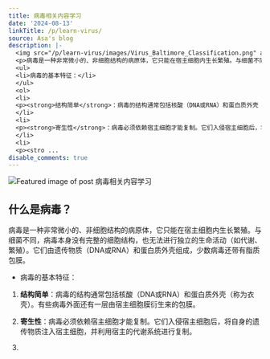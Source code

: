 ```yaml
---
title: 病毒相关内容学习
date: '2024-08-13'
linkTitle: /p/learn-virus/
source: Asa's blog
description: |-
  <img src="/p/learn-virus/images/Virus_Baltimore_Classification.png" alt="Featured image of post 病毒相关内容学习" /><h2 id="什么是病毒">什么是病毒？</h2>
  <p>病毒是一种非常微小的、非细胞结构的病原体，它只能在宿主细胞内生长繁殖。与细菌不同，病毒本身没有完整的细胞结构，也无法进行独立的生命活动（如代谢、繁殖）。它们由遗传物质（DNA或RNA）和蛋白质外壳组成，少数病毒还带有脂质包膜。</p>
  <ul>
  <li>病毒的基本特征：</li>
  </ul>
  <ol>
  <li>
  <p><strong>结构简单</strong>：病毒的结构通常包括核酸（DNA或RNA）和蛋白质外壳（称为衣壳）。有些病毒外面还有一层由宿主细胞膜衍生来的包膜。</p>
  </li>
  <li>
  <p><strong>寄生性</strong>：病毒必须依赖宿主细胞才能复制。它们入侵宿主细胞后，将自身的遗传物质注入宿主细胞，并利用宿主的代谢系统进行复制。</p>
  </li>
  <li>
  <p><stro ...
disable_comments: true
---
```

<img src="/p/learn-virus/images/Virus_Baltimore_Classification.png" alt="Featured image of post 病毒相关内容学习" /><h2 id="什么是病毒">什么是病毒？</h2>
<p>病毒是一种非常微小的、非细胞结构的病原体，它只能在宿主细胞内生长繁殖。与细菌不同，病毒本身没有完整的细胞结构，也无法进行独立的生命活动（如代谢、繁殖）。它们由遗传物质（DNA或RNA）和蛋白质外壳组成，少数病毒还带有脂质包膜。</p>
<ul>
<li>病毒的基本特征：</li>
</ul>
<ol>
<li>
<p><strong>结构简单</strong>：病毒的结构通常包括核酸（DNA或RNA）和蛋白质外壳（称为衣壳）。有些病毒外面还有一层由宿主细胞膜衍生来的包膜。</p>
</li>
<li>
<p><strong>寄生性</strong>：病毒必须依赖宿主细胞才能复制。它们入侵宿主细胞后，将自身的遗传物质注入宿主细胞，并利用宿主的代谢系统进行复制。</p>
</li>
<li>
<p><stro ...
